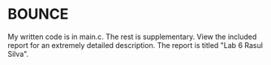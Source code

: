 # BOUNCE
My written code is in main.c. The rest is supplementary. View the included report for an extremely detailed description. The report is titled "Lab 6 Rasul Silva".
